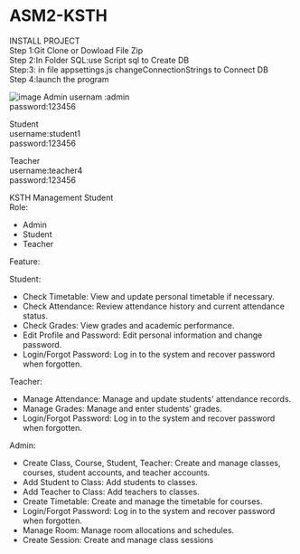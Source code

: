 # ASM2-KSTH
INSTALL PROJECT </br>
Step 1:Git Clone or Dowload File Zip</br>
Step 2:In Folder SQL:use Script sql to Create DB </br>
Step:3: in file appsettings.js changeConnectionStrings to Connect DB</br>
Step 4:launch the program

![image](https://github.com/user-attachments/assets/46c9db8f-fb2d-49b2-9d54-67dd59e069a3)
Admin
usernam :admin  
password:123456 </br>

Student </br>
username:student1 </br>
password:123456 </br>

Teacher </br> 
username:teacher4  </br>
password:123456 </br>

KSTH Management Student </br>
Role:</br>
+ Admin
+ Student
+ Teacher

Feature:</br>

Student:

+ Check Timetable: View and update personal timetable if necessary.
+ Check Attendance: Review attendance history and current attendance status.
+ Check Grades: View grades and academic performance.
+ Edit Profile and Password: Edit personal information and change password.
+ Login/Forgot Password: Log in to the system and recover password when forgotten.
  
Teacher:
+ Manage Attendance: Manage and update students' attendance records.
+ Manage Grades: Manage and enter students' grades.
+ Login/Forgot Password: Log in to the system and recover password when forgotten.

  
Admin:
+ Create Class, Course, Student, Teacher: Create and manage classes, courses, student accounts, and teacher accounts.
+ Add Student to Class: Add students to classes.
+ Add Teacher to Class: Add teachers to classes.
+ Create Timetable: Create and manage the timetable for courses.
+ Login/Forgot Password: Log in to the system and recover password when forgotten.
+ Manage Room: Manage room allocations and schedules.
+ Create Session: Create and manage class sessions
